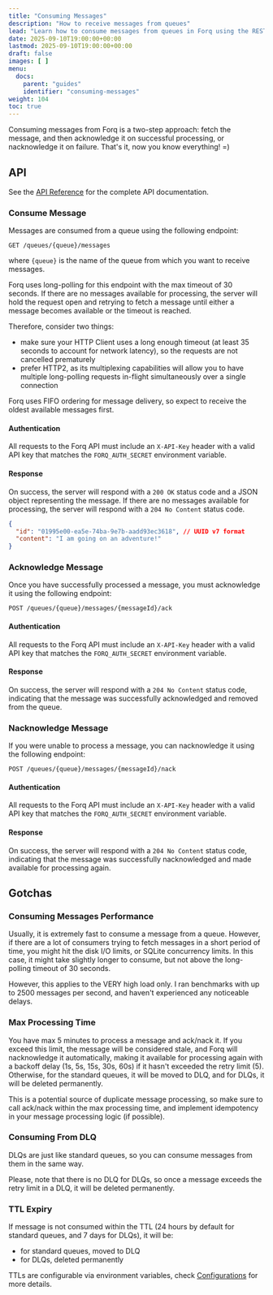 ```yaml
---
title: "Consuming Messages"
description: "How to receive messages from queues"
lead: "Learn how to consume messages from queues in Forq using the REST API."
date: 2025-09-10T19:00:00+00:00
lastmod: 2025-09-10T19:00:00+00:00
draft: false
images: [ ]
menu:
  docs:
    parent: "guides"
    identifier: "consuming-messages"
weight: 104
toc: true
---
```


Consuming messages from Forq is a two-step approach: fetch the message, and then acknowledge it on successful processing, or nacknowledge it on failure. That's it, now you know everything! =)

## API

See the [API Reference](/documentation-portal/reference/api/) for the complete API documentation.

### Consume Message

Messages are consumed from a queue using the following endpoint:

```http
GET /queues/{queue}/messages
```

where `{queue}` is the name of the queue from which you want to receive messages.

Forq uses long-polling for this endpoint with the max timeout of 30 seconds. If there are no messages available for processing, the server will hold the request open and retrying to fetch a message until either a message becomes available or the timeout is reached.

Therefore, consider two things:

- make sure your HTTP Client uses a long enough timeout (at least 35 seconds to account for network latency), so the requests are not cancelled prematurely
- prefer HTTP2, as its multiplexing capabilities will allow you to have multiple long-polling requests in-flight simultaneously over a single connection

Forq uses FIFO ordering for message delivery, so expect to receive the oldest available messages first.

#### Authentication

All requests to the Forq API must include an `X-API-Key` header with a valid API key that matches the `FORQ_AUTH_SECRET` environment variable.

#### Response

On success, the server will respond with a `200 OK` status code and a JSON object representing the message. If there are no messages available for processing, the server will respond with a `204 No Content` status code.

```json
{
  "id": "01995e00-ea5e-74ba-9e7b-aadd93ec3618", // UUID v7 format
  "content": "I am going on an adventure!"
}
```

### Acknowledge Message

Once you have successfully processed a message, you must acknowledge it using the following endpoint:

```http
POST /queues/{queue}/messages/{messageId}/ack
```

#### Authentication

All requests to the Forq API must include an `X-API-Key` header with a valid API key that matches the `FORQ_AUTH_SECRET` environment variable.

#### Response

On success, the server will respond with a `204 No Content` status code, indicating that the message was successfully acknowledged and removed from the queue.

### Nacknowledge Message

If you were unable to process a message, you can nacknowledge it using the following endpoint:

```http
POST /queues/{queue}/messages/{messageId}/nack
```

#### Authentication

All requests to the Forq API must include an `X-API-Key` header with a valid API key that matches the `FORQ_AUTH_SECRET` environment variable.

#### Response

On success, the server will respond with a `204 No Content` status code, indicating that the message was successfully nacknowledged and made available for processing again.

## Gotchas

### Consuming Messages Performance

Usually, it is extremely fast to consume a message from a queue. However, if there are a lot of consumers trying to fetch messages in a short period of time, you might hit the disk I/O limits, or SQLite concurrency limits.
In this case, it might take slightly longer to consume, but not above the long-polling timeout of 30 seconds.

However, this applies to the VERY high load only. I ran benchmarks with up to 2500 messages per second, and haven't experienced any noticeable delays.

### Max Processing Time

You have max 5 minutes to process a message and ack/nack it. 
If you exceed this limit, the message will be considered stale, and Forq will nacknowledge it automatically, 
making it available for processing again with a backoff delay (1s, 5s, 15s, 30s, 60s) if it hasn't exceeded the retry limit (5).
Otherwise, for the standard queues, it will be moved to DLQ, and for DLQs, it will be deleted permanently.

This is a potential source of duplicate message processing, so make sure to call ack/nack within the max processing time, and implement idempotency in your message processing logic (if possible).

### Consuming From DLQ

DLQs are just like standard queues, so you can consume messages from them in the same way.

Please, note that there is no DLQ for DLQs, so once a message exceeds the retry limit in a DLQ, it will be deleted permanently.

### TTL Expiry

If message is not consumed within the TTL (24 hours by default for standard queues, and 7 days for DLQs), it will be:
- for standard queues, moved to DLQ
- for DLQs, deleted permanently

TTLs are configurable via environment variables, check [Configurations](/documentation-portal/docs/guides/configurations/) for more details.
